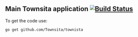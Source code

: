 ## Main Townsita application [![Build Status](https://travis-ci.org/Townsita/townista.svg?branch=master)](https://travis-ci.org/Townsita/townista)

To get the code use:
```bash
go get github.com/Townsita/townista
```
